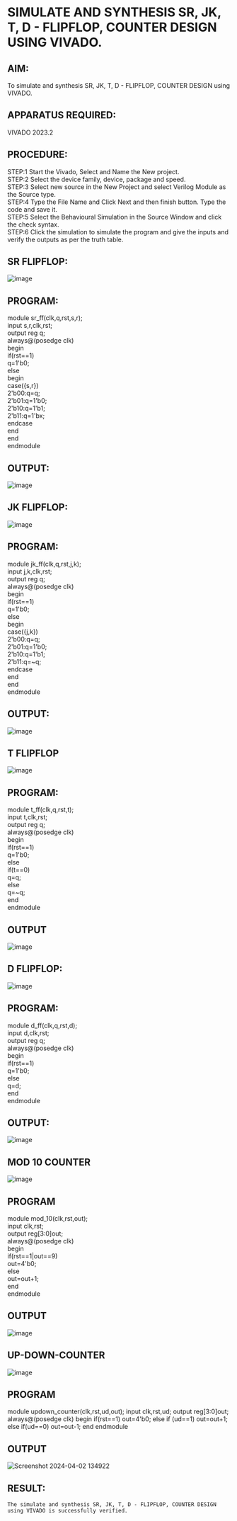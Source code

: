 # SIMULATE AND SYNTHESIS SR, JK, T, D - FLIPFLOP, COUNTER DESIGN USING VIVADO.
## AIM: 
  To simulate and synthesis SR, JK, T, D - FLIPFLOP, COUNTER DESIGN using VIVADO.

 ## APPARATUS REQUIRED:
 VIVADO 2023.2

## PROCEDURE:
 STEP:1 Start the Vivado, Select and Name the New project.<br>
 STEP:2 Select the device family, device, package and speed. <br>
STEP:3 Select new source in the New Project and select Verilog Module as the Source type.<br>
STEP:4 Type the File Name and Click Next and then finish button. Type the code and save it.<br>
STEP:5 Select the Behavioural Simulation in the Source Window and click the check syntax.<br>
 STEP:6 Click the simulation to simulate the program and give the inputs and verify the outputs as per the truth table.<br>

## SR FLIPFLOP:

![image](https://github.com/Udayabharathim/VLSI-LAB-EXP-4/assets/160568654/9bc25f0c-eacc-48f2-a0a9-d8eb5b90711d)


## PROGRAM:
module sr_ff(clk,q,rst,s,r);<br>
input s,r,clk,rst;<br>
output reg q;<br>
always@(posedge clk)<br>
begin<br>
if(rst==1)<br>
q=1'b0;<br>
else<br>
begin<br>
case({s,r})<br>
2'b00:q=q;<br>
2'b01:q=1'b0;<br>
2'b10:q=1'b1;<br>
2'b11:q=1'bx;<br>
endcase<br>
end<br>
end<br>
endmodule<br>



## OUTPUT:               
                   
![image](https://github.com/Udayabharathim/VLSI-LAB-EXP-4/assets/160568654/c3b77772-5456-497c-9382-8db273e9448e)


## JK FLIPFLOP:

![image](https://github.com/Udayabharathim/VLSI-LAB-EXP-4/assets/160568654/f836cdf2-8f95-403b-b4b7-ed1a1fb8aec4)


## PROGRAM:
module jk_ff(clk,q,rst,j,k);<br>
input j,k,clk,rst;<br>
output reg q;<br>
always@(posedge clk)<br>
begin<br>
if(rst==1)<br>
q=1'b0;<br>
else<br>
begin<br>
case({j,k})<br>
2'b00:q=q;<br>
2'b01:q=1'b0;<br>
2'b10:q=1'b1;<br>
2'b11:q=~q;<br>
endcase<br>
end<br>
end<br>
endmodule<br>

## OUTPUT:

![image](https://github.com/Udayabharathim/VLSI-LAB-EXP-4/assets/160568654/76d60cab-41f8-4e76-bc5c-2b9abb6eb335)


## T FLIPFLOP
	
![image](https://github.com/Udayabharathim/VLSI-LAB-EXP-4/assets/160568654/af11bd82-5024-4f61-b501-94e2e9e5c93c)


## PROGRAM: 
module t_ff(clk,q,rst,t);<br>
input t,clk,rst;<br>
output reg q;<br>
always@(posedge clk)<br>
begin<br>
if(rst==1)<br>
q=1'b0;<br>
else<br>
if(t==0)<br>
q=q;<br>
else<br>
q=~q;<br>
end<br>
endmodule


## OUTPUT

 ![image](https://github.com/Udayabharathim/VLSI-LAB-EXP-4/assets/160568654/4dd88f8c-dd4e-4dc8-82ba-68f30dc35ddd)

                

## D FLIPFLOP:

![image](https://github.com/Udayabharathim/VLSI-LAB-EXP-4/assets/160568654/35cf7925-dc51-40b1-9e61-abef0abebf67)


## PROGRAM:
module d_ff(clk,q,rst,d);<br>
input d,clk,rst;<br>
output reg q;<br>
always@(posedge clk)<br>
begin<br>
if(rst==1)<br>
q=1'b0;<br>
else<br>
q=d;<br>
end<br>
endmodule<br>

## OUTPUT:

![image](https://github.com/Udayabharathim/VLSI-LAB-EXP-4/assets/160568654/5e737a39-bbf3-47b8-8597-b02e386c3145)

## MOD 10 COUNTER
![image](https://github.com/Udayabharathim/VLSI-LAB-EXP-4/assets/160568654/f4343463-ce11-48a7-b325-44a0ef91db43)

## PROGRAM
module mod_10(clk,rst,out); <br>
input clk,rst; <br>
output reg[3:0]out;<br>
always@(posedge clk)<br>
begin<br>
if(rst==1|out==9)<br>
out=4'b0;<br>
else<br>
out=out+1;<br>
end<br>
endmodule<br>
## OUTPUT
![image](https://github.com/Udayabharathim/VLSI-LAB-EXP-4/assets/160568654/a0f63022-675d-4e0b-930b-c33e7b72960c)


## UP-DOWN-COUNTER
![image](https://github.com/Udayabharathim/VLSI-LAB-EXP-4/assets/160568654/bc7ff926-96b7-4e09-97f1-ac520feff5f3)
## PROGRAM
module updown_counter(clk,rst,ud,out); 
input clk,rst,ud; 
output reg[3:0]out;
always@(posedge clk)
begin
if(rst==1)
out=4'b0;
else if (ud==1)
out=out+1;
else if(ud==0)
out=out-1;
end
endmodule


## OUTPUT
![Screenshot 2024-04-02 134922](https://github.com/Udayabharathim/VLSI-LAB-EXP-4/assets/160568654/1a85e872-b2f8-4488-8d18-d9604d92bdde)



## RESULT:
	The simulate and synthesis SR, JK, T, D - FLIPFLOP, COUNTER DESIGN using VIVADO is successfully verified.

